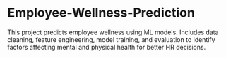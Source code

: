 # Employee-Wellness-Prediction
This project predicts employee wellness using ML models. Includes data cleaning, feature engineering, model training, and evaluation to identify factors affecting mental and physical health for better HR decisions.
